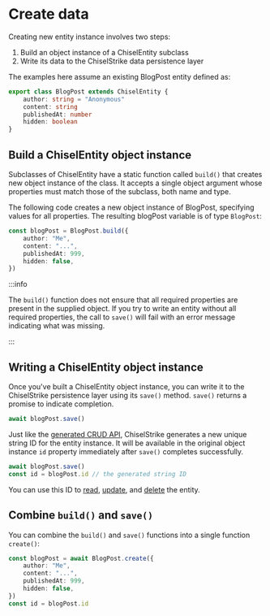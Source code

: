 # Create data

Creating new entity instance involves two steps:

1. Build an object instance of a ChiselEntity subclass
1. Write its data to the ChiselStrike data persistence layer

The examples here assume an existing BlogPost entity defined as:

```ts title="models/BlogPost.ts"
export class BlogPost extends ChiselEntity {
    author: string = "Anonymous"
    content: string
    publishedAt: number
    hidden: boolean
}
```

## Build a ChiselEntity object instance

Subclasses of ChiselEntity have a static function called `build()` that creates
new object instance of the class. It accepts a single object argument whose
properties must match those of the subclass, both name and type.

The following code creates a new object instance of BlogPost, specifying values
for all properties. The resulting blogPost variable is of type `BlogPost`:

```ts
const blogPost = BlogPost.build({
    author: "Me",
    content: "...",
    publishedAt: 999,
    hidden: false,
})
```

:::info

The `build()` function does not ensure that all required properties are present
in the supplied object. If you try to write an entity without all required
properties, the call to `save()` will fail with an error message indicating what
was missing.

:::

## Writing a ChiselEntity object instance

Once you've built a ChiselEntity object instance, you can write it to the
ChiselStrike persistence layer using its `save()` method. `save()` returns a
promise to indicate completion.

```ts
await blogPost.save()
```

Just like the [generated CRUD API], ChiselStrike generates a new unique string
ID for the entity instance. It will be available in the original object instance
`id` property immediately after `save()` completes successfully.

```ts
await blogPost.save()
const id = blogPost.id // the generated string ID
```

You can use this ID to [read], [update], and [delete] the entity.

## Combine `build()` and `save()`

You can combine the `build()` and `save()` functions into a single function
`create()`:

```ts
const blogPost = await BlogPost.create({
    author: "Me",
    content: "...",
    publishedAt: 999,
    hidden: false,
})
const id = blogPost.id
```

[generated CRUD API]: ../entity-crud-api/
[read]: ./read-data
[update]: ./update-data
[delete]: ./delete-data

